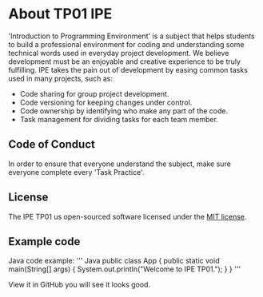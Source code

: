 # About TP01 IPE
'Introduction to Programming Environment' is a subject that helps students to build a professional environment for coding and understanding some technical words used in everyday project development. We believe development must be an enjoyable and creative experience to be truly fulfilling. IPE takes the pain out of development by easing common tasks used in many projects, such as:

- Code sharing for group project development.
- Code versioning for keeping changes under control.
- Code ownership by identifying who make any part of the code.
- Task management for dividing tasks for each team member.

## Code of Conduct

In order to ensure that everyone understand the subject, make sure everyone complete every 'Task Practice'.

## License

The IPE TP01 us open-sourced software licensed under the [MIT license](https://opensource.org/licenses/MIT).

## Example code
Java code example:
''' Java
    public class App {
        public static void main(String[] args) {
            System.out.println("Welcome to IPE TP01.");
            }
        }
'''

View it in GitHub you will see it looks good.
